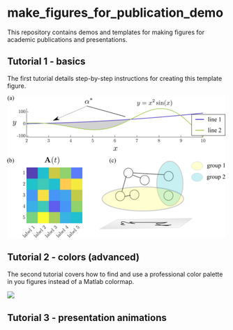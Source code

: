 # make_figures_for_publication_demo
This repository contains demos and templates for making figures for academic publications and presentations.


## Tutorial 1 - basics
The first tutorial details step-by-step instructions for creating this template figure.

<img src="Tutorial 1 - basics/figures/demo_panel.png" width="500">


## Tutorial 2 - colors (advanced)
The second tutorial covers how to find and use a professional color palette in you figures instead of a Matlab colormap.

<img src="Tutorial 2 - colors (advanced)/figures/colors.png" width="500">


## Tutorial 3 - presentation animations
